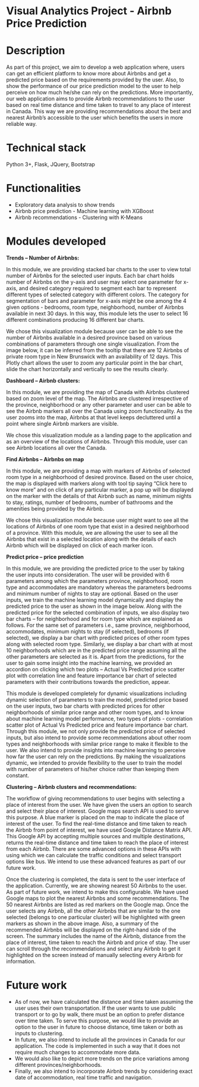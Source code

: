 <h1> Visual Analytics Project -  Airbnb Price Prediction </h1>


<h1> Description </h1>

As part of this project, we aim to develop a web application where, users can get an efficient platform to know more about Airbnbs and get a predicted price based on the requirements provided by the user. Also, to show the performance of our price prediction model to the user to help perceive on how much he/she can rely on the predictions. More importantly, our web application aims to provide Airbnb recommendations to the user based on real time distance and time taken to travel to any place of interest in Canada. This way we are providing recommendations about the best and nearest Airbnb’s accessible to the user which benefits the users in more reliable way.


<h1> Technical stack </h1>

Python 3+, Flask, JQuery, Bootstrap


<h1> Functionalities </h1>

<ul>
  <li>Exploratory data analysis to show trends </li>
  <li>Airbnb price prediction - Machine learning with XGBoost</li>
  <li>Airbnb recommendations - Clustering with K-Means</li>
</ul>


<h1> Modules developed </h1>

<b> Trends – Number of Airbnbs:</b>
<p>In this module, we are providing stacked bar charts to the user to view total number of Airbnbs for the selected user inputs. Each bar chart holds number of Airbnbs on the y-axis and user may select one parameter for x-axis, and desired category required to segment each bar to represent different types of selected category with different colors. The category for segmentation of bars and parameter for x-axis might be one among the 4 given options - bedrooms, room type, neighborhood, number of Airbnbs available in next 30 days. In this way, this module lets the user to select 16 different combinations producing 16 different bar charts. <p>
<p>We chose this visualization module because user can be able to see the number of Airbnbs available in a desired province based on various combinations of parameters through one single visualization. From the image below, it can be inferred from the tooltip that there are 12 Airbnbs of private room type in New Brunswick with an availability of 12 days. This Plotly chart allows the user to zoom any particular point in the bar chart, slide the chart horizontally and vertically to see the results clearly.</p>

<b> Dashboard – Airbnb clusters: </b>
<p>In this module, we are providing the map of Canada with Airbnbs clustered based on zoom level of the map. The Airbnbs are clustered irrespective of the province, neighborhood or any other parameter and user can be able to see the Airbnb markers all over the Canada using zoom functionality. As the user zooms into the map, Airbnbs at that level keeps decluttered until a point where single Airbnb markers are visible. </p>
<p>We chose this visualization module as a landing page to the application and as an overview of the locations of Airbnbs. Through this module, user can see Airbnb locations all over the Canada. </p>

<b>Find Airbnbs – Airbnbs on map</b>
<p>In this module, we are providing a map with markers of Airbnbs of selected room type in a neighborhood of desired province. Based on the  user choice, the map is displayed with markers along with tool tip saying “Click here to know more” and on click of any particular marker, a pop up will be displayed on the marker with the details of that Airbnb such as name, minimum nights to stay, ratings, number of bedrooms, number of bathrooms and the amenities being provided by the Airbnb. </p>
<p>We chose this visualization module because user might want to see all the locations of Airbnbs of one room type that exist in a desired neighborhood of a province. With this module, we are allowing the user to see all the Airbnbs that exist in a selected location along with the details of each Airbnb which will be displayed on click of each marker icon.</p>

<b>Predict price – price prediction </b>
<p>In this module, we are providing the predicted price to the user by taking the user inputs into consideration. The user will be provided with 6 parameters among which the parameters province, neighborhood, room type and accommodates are mandatory whereas the parameters bedrooms and minimum number of nights to stay are optional. Based on the user inputs, we train the machine learning model dynamically and display the predicted price to the user as shown in the image below. Along with the predicted price for the selected combination of inputs, we also display two bar charts – for neighborhood and for room type which are explained as follows. For the same set of parameters i.e., same province, neighborhood, accommodates, minimum nights to stay (if selected), bedrooms (if selected), we display a bar chart with predicted prices of other room types along with selected room type. Similarly, we display a bar chart with at most 10 neighborhoods which are in the predicted price range assuming all the other parameters are selected as it is. Apart from the predictions, for the user to gain some insight into the machine learning, we provided an accordion on clicking which two plots – Actual Vs Predicted price scatter plot with correlation line and feature importance bar chart of selected parameters with their contributions towards the prediction, appear. </p>
<p>This module is developed completely for dynamic visualizations including dynamic selection of parameters to train the model, predicted price based on the user inputs, two bar charts with predicted prices for other neighborhoods of similar price range and other room types, and to know about machine learning model performance, two types of plots - correlation scatter plot of Actual Vs Predicted price and feature importance bar chart. Through this module, we not only provide the predicted price of selected inputs, but also intend to provide some recommendations about other room types and neighborhoods with similar price range to make it flexible to the user. We also intend to provide insights into machine learning to perceive how far the user can rely on the predictions. By making the visualizations dynamic, we intended to provide flexibility to the user to train the model with number of parameters of his/her choice rather than keeping them constant.</p>

<b>Clustering – Airbnb clusters and recommendations:</b>
<p>The workflow of giving recommendations to user begins with selecting a place of interest from the user. We have given the users an option to search and select their place of interest. Google maps search API is used to serve this purpose. A blue marker is placed on the map to indicate the place of interest of the user. To find the real-time distance and time taken to reach the Airbnb from point of interest, we have used Google Distance Matrix API. This Google API by accepting multiple sources and multiple destinations, returns the real-time distance and time taken to reach the place of interest from each Airbnb. There are some advanced options in these APIs with using which we can calculate the traffic conditions and select transport options like bus. We intend to use these advanced features as part of our future work.</p>
<p>Once the clustering is completed, the data is sent to the user interface of the application. Currently, we are showing nearest 50 Airbnbs to the user. As part of future work, we intend to make this configurable. We have used Google maps to plot the nearest Airbnbs and some recommendations. The 50 nearest Airbnbs are listed as red markers on the Google map. Once the user selects any Airbnb, all the other Airbnbs that are similar to the one selected (belongs to one particular cluster) will be highlighted with green markers as shown in the above image. Also, a summary of the recommended Airbnbs will be displayed on the right-hand side of the screen. The summary includes the name of the Airbnb, distance from the place of interest, time taken to reach the Airbnb and price of stay. The user can scroll through the recommendations and select any Airbnb to get it highlighted on the screen instead of manually selecting every Airbnb for information.</p>

<h1> Future work </h1>
<ul>
<li>As of now, we have calculated the distance and time taken assuming the user uses their own transportation. If the user wants to use public transport or to go by walk, there must be an option to prefer distance over time taken. To serve this purpose, we would like to provide an option to the user in future to choose distance, time taken or both as inputs to clustering.</li>
<li>In future, we also intend to include all the provinces in Canada for our application. The code is implemented in such a way that it does not require much changes to accommodate more data. </li>
<li>	We would also like to depict more trends on the price variations among different provinces/neighborhoods. </li>
<li>	Finally, we also intend to incorporate Airbnb trends by considering exact date of accommodation, real time traffic and navigation.</li>
  </ul>







